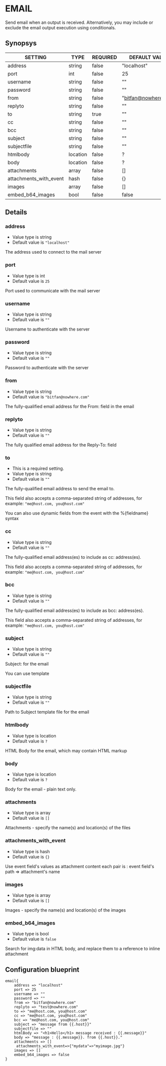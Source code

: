 # EMAIL
Send email when an output is received. Alternatively, you may include or exclude the email output execution using conditionals.

## Synopsys


|        SETTING         |   TYPE   | REQUIRED |    DEFAULT VALUE     |
|------------------------|----------|----------|----------------------|
| address                | string   | false    | "localhost"          |
| port                   | int      | false    |                   25 |
| username               | string   | false    | ""                   |
| password               | string   | false    | ""                   |
| from                   | string   | false    | "bitfan@nowhere.com" |
| replyto                | string   | false    | ""                   |
| to                     | string   | true     | ""                   |
| cc                     | string   | false    | ""                   |
| bcc                    | string   | false    | ""                   |
| subject                | string   | false    | ""                   |
| subjectfile            | string   | false    | ""                   |
| htmlbody               | location | false    | ?                    |
| body                   | location | false    | ?                    |
| attachments            | array    | false    | []                   |
| attachments_with_event | hash     | false    | {}                   |
| images                 | array    | false    | []                   |
| embed_b64_images       | bool     | false    | false                |


## Details

### address
* Value type is string
* Default value is `"localhost"`

The address used to connect to the mail server

### port
* Value type is int
* Default value is `25`

Port used to communicate with the mail server

### username
* Value type is string
* Default value is `""`

Username to authenticate with the server

### password
* Value type is string
* Default value is `""`

Password to authenticate with the server

### from
* Value type is string
* Default value is `"bitfan@nowhere.com"`

The fully-qualified email address for the From: field in the email

### replyto
* Value type is string
* Default value is `""`

The fully qualified email address for the Reply-To: field

### to
* This is a required setting.
* Value type is string
* Default value is `""`

The fully-qualified email address to send the email to.

This field also accepts a comma-separated string of addresses, for example: `"me@host.com, you@host.com"`

You can also use dynamic fields from the event with the %{fieldname} syntax

### cc
* Value type is string
* Default value is `""`

The fully-qualified email address(es) to include as cc: address(es).

This field also accepts a comma-separated string of addresses, for example: `"me@host.com, you@host.com"`

### bcc
* Value type is string
* Default value is `""`

The fully-qualified email address(es) to include as bcc: address(es).

This field also accepts a comma-separated string of addresses, for example: `"me@host.com, you@host.com"`

### subject
* Value type is string
* Default value is `""`

Subject: for the email

You can use template

### subjectfile
* Value type is string
* Default value is `""`

Path to Subject template file for the email

### htmlbody
* Value type is location
* Default value is `?`

HTML Body for the email, which may contain HTML markup

### body
* Value type is location
* Default value is `?`

Body for the email - plain text only.

### attachments
* Value type is array
* Default value is `[]`

Attachments - specify the name(s) and location(s) of the files

### attachments_with_event
* Value type is hash
* Default value is `{}`

Use event field's values as attachment content
each pair is  : event field's path => attachment's name

### images
* Value type is array
* Default value is `[]`

Images - specify the name(s) and location(s) of the images

### embed_b64_images
* Value type is bool
* Default value is `false`

Search for img:data in HTML body, and replace them to a reference to inline attachment



## Configuration blueprint

```
email{
	address => "localhost"
	port => 25
	username => ""
	password => ""
	from => "bitfan@nowhere.com"
	replyto => "test@nowhere.com"
	to => "me@host.com, you@host.com"
	cc => "me@host.com, you@host.com"
	bcc => "me@host.com, you@host.com"
	subject => "message from {{.host}}"
	subjectfile => ""
	htmlBody => "<h1>Hello</h1> message received : {{.message}}"
	body => "message : {{.message}}. from {{.host}}."
	attachments => []
	 attachments_with_event=>{"mydata"=>"myimage.jpg"}
	images => []
	embed_b64_images => false
}
```
